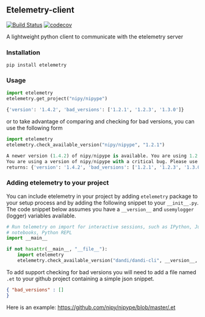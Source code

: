 ## Etelemetry-client

[![Build Status](https://travis-ci.org/sensein/etelemetry-client.svg?branch=master)](https://travis-ci.org/sensein/etelemetry-client)
[![codecov](https://codecov.io/gh/sensein/etelemetry-client/branch/master/graph/badge.svg)](https://codecov.io/gh/sensein/etelemetry-client)

A lightweight python client to communicate with the etelemetry server

### Installation

```
pip install etelemetry
```

### Usage

```python
import etelemetry
etelemetry.get_project("nipy/nipype")

{'version': '1.4.2', 'bad_versions': ['1.2.1', '1.2.3', '1.3.0']}
```

or to take advantage of comparing and checking for bad versions, you
can use the following form

```python
import etelemetry
etelemetry.check_available_version("nipy/nipype", "1.2.1")

A newer version (1.4.2) of nipy/nipype is available. You are using 1.2.1
You are using a version of nipy/nipype with a critical bug. Please use a different version.
returns: {'version': '1.4.2', 'bad_versions': ['1.2.1', '1.2.3', '1.3.0']}
```

### Adding etelemetry to your project

You can include etelemetry in your project by adding `etelemetry` package to your setup process 
and by adding the following snippet to your `__init__.py`. The code snippet below assumes you 
have a `__version__` and `usemylogger` (logger) variables available.

```python
# Run telemetry on import for interactive sessions, such as IPython, Jupyter
# notebooks, Python REPL
import __main__

if not hasattr(__main__, "__file__"):
    import etelemetry
    etelemetry.check_available_version("dandi/dandi-cli", __version__, lgr=usemylogger)
```

To add support checking for bad versions you will need to add a file named
`.et` to your github project containing a simple json snippet. 

```json
{ "bad_versions" : []
}
```

Here is an example: https://github.com/nipy/nipype/blob/master/.et
